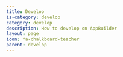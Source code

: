 ```yaml
---
title: Develop
is-category: develop
category: develop
description: How to develop on AppBuilder 
layout: page
icon: fa-chalkboard-teacher
parent: develop
---
```

